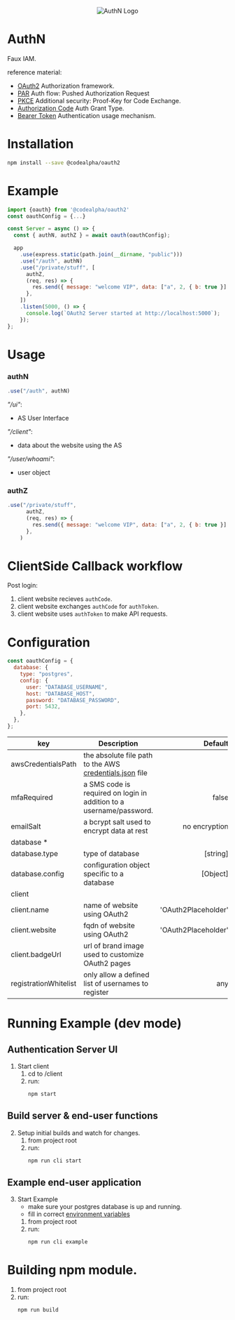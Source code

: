 <p style="text-align:center">
  <img src="https://raw.githubusercontent.com/reggieroby/authN/main/client/public/oauth2logo.png" alt="AuthN Logo">
</p>

# AuthN

Faux IAM.

reference material:
  - [OAuth2](https://tools.ietf.org/html/rfc6749) Authorization framework.
  - [PAR](https://www.rfc-editor.org/rfc/rfc9126) Auth flow: Pushed Authorization Request
  - [PKCE](https://www.rfc-editor.org/rfc/rfc7636) Additional security: Proof-Key for Code Exchange.
  - [Authorization Code](https://oauth.net/2/grant-types/authorization-code/) Auth Grant Type.
  - [Bearer Token](https://oauth.net/2/bearer-tokens/) Authentication usage mechanism.

# Installation
```bash
npm install --save @codealpha/oauth2
```

# Example
```js
import {oauth} from '@codealpha/oauth2'
const oauthConfig = {...}

const Server = async () => {
  const { authN, authZ } = await oauth(oauthConfig);

  app
    .use(express.static(path.join(__dirname, "public")))
    .use("/auth", authN)
    .use("/private/stuff", [
      authZ,
      (req, res) => {
        res.send({ message: "welcome VIP", data: ["a", 2, { b: true }] });
      },
    ])
    .listen(5000, () => {
      console.log(`OAuth2 Server started at http://localhost:5000`);
    });
};
```

# Usage

### authN
```js
.use("/auth", authN)
```

_"/ui"_: 
  - AS User Interface

_"/client"_:
  - data about the website using the AS

_"/user/whoami"_:
  - user object

### authZ
```js
.use("/private/stuff",
      authZ,
      (req, res) => {
        res.send({ message: "welcome VIP", data: ["a", 2, { b: true }] });
      },
    )
```

# ClientSide Callback workflow
Post login:
1) client website recieves `authCode`.
2) client website exchanges `authCode` for `authToken`.
3) client website uses `authToken` to make API requests.


# Configuration

```js
const oauthConfig = {
  database: {
    type: "postgres",
    config: {
      user: "DATABASE_USERNAME",
      host: "DATABASE_HOST",
      password: "DATABASE_PASSWORD",
      port: 5432,
    },
  },
};
```
| key        | Description           | Default  |
| ------------- |-----------| -----:|
| awsCredentialsPath      | the absolute file path to the AWS [credentials.json](https://docs.aws.amazon.com/sdk-for-javascript/v2/developer-guide/loading-node-credentials-json-file.html) file |  |
| mfaRequired     | a SMS code is required on login in addition to a username/password.     |   false |
| emailSalt | a bcrypt salt used to encrypt data at rest      |    no encryption |
| database * |  |  |
| database.type | type of database | [string] |
| database.config | configuration object specific to a database | [Object] |
| client |  |  |
| client.name | name of website using OAuth2 | 'OAuth2Placeholder' |
| client.website | fqdn of website using OAuth2 | 'OAuth2Placeholder' |
| client.badgeUrl | url of brand image used to customize OAuth2 pages |  |
|registrationWhitelist | only allow a defined list of usernames to register | any |

# Running Example (dev mode)
## Authentication Server UI
1) Start client
    1) cd to /client
    2) run:
        ```bash
        npm start
        ```
## Build server & end-user functions
2) Setup initial builds and watch for changes.
    1) from project root
    2) run:
        ```bash
        npm run cli start
        ```
## Example end-user application
3) Start Example
    - make sure your postgres database is up and running.
    - fill in correct [environment variables](example/config.js)
    1) from project root
    2) run: 
        ```bash
        npm run cli example
        ```

# Building npm module.
  1) from project root
  2) run:
      ```bash
      npm run build
      ```
